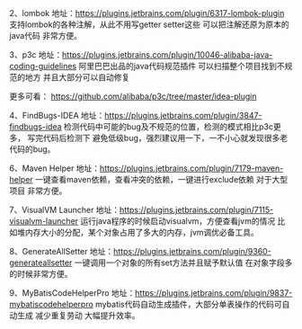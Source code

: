 2、lombok
地址：https://plugins.jetbrains.com/plugin/6317-lombok-plugin
支持lombok的各种注解，从此不用写getter setter这些 可以把注解还原为原本的java代码 非常方便。


3、p3c
地址：https://plugins.jetbrains.com/plugin/10046-alibaba-java-coding-guidelines
阿里巴巴出品的java代码规范插件
可以扫描整个项目找到不规范的地方 并且大部分可以自动修复 

更多可看：
https://github.com/alibaba/p3c/tree/master/idea-plugin


4、FindBugs-IDEA
地址：https://plugins.jetbrains.com/plugin/3847-findbugs-idea
检测代码中可能的bug及不规范的位置，检测的模式相比p3c更多，
写完代码后检测下 避免低级bug，强烈建议用一下，一不小心就发现很多老代码的bug。


6、Maven Helper
地址：https://plugins.jetbrains.com/plugin/7179-maven-helper
一键查看maven依赖，查看冲突的依赖，一键进行exclude依赖
对于大型项目 非常方便。



7、VisualVM Launcher
地址：https://plugins.jetbrains.com/plugin/7115-visualvm-launcher
运行java程序的时候启动visualvm，方便查看jvm的情况 比如堆内存大小的分配，某个对象占用了多大的内存，jvm调优必备工具。



8、GenerateAllSetter
地址：https://plugins.jetbrains.com/plugin/9360-generateallsetter
一键调用一个对象的所有set方法并且赋予默认值 在对象字段多的时候非常方便。



9、MyBatisCodeHelperPro
地址：https://plugins.jetbrains.com/plugin/9837-mybatiscodehelperpro
mybatis代码自动生成插件，大部分单表操作的代码可自动生成  减少重复劳动 大幅提升效率。





